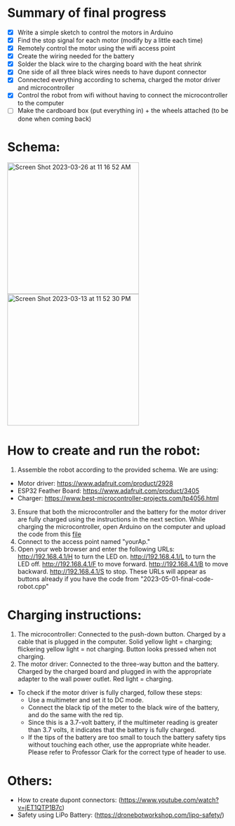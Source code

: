 # Summary of final progress
- [x] Write a simple sketch to control the motors in Arduino
- [x] Find the stop signal for each motor (modify by a little each time)
- [x] Remotely control the motor using the wifi access point
- [x] Create the wiring needed for the battery
- [x] Solder the black wire to the charging board with the heat shrink
- [x] One side of all three black wires needs to have dupont connector
- [X] Connected everything according to schema, charged the motor driver and microcontroller
- [x] Control the robot from wifi without having to connect the microcontroller to the computer
- [ ] Make the cardboard box (put everything in) + the wheels attached (to be done when coming back)

# Schema:
 <img width="300" alt="Screen Shot 2023-03-26 at 11 16 52 AM" src="https://user-images.githubusercontent.com/79251745/227795826-fdba7b32-bdb4-47f2-a40b-6937271902b9.png">
 
<img width="300" alt="Screen Shot 2023-03-13 at 11 52 30 PM" src="https://user-images.githubusercontent.com/79251745/224919191-448749df-7f8f-4e57-9c54-6ef20f5a5f02.png">

# How to create and run the robot:
1. Assemble the robot according to the provided schema. We are using:
 * Motor driver: https://www.adafruit.com/product/2928  
 * ESP32 Feather Board: https://www.adafruit.com/product/3405
 * Charger: https://www.best-microcontroller-projects.com/tp4056.html
3. Ensure that both the microcontroller and the battery for the motor driver are fully charged using the instructions in the next section. While charging the microcontroller, open Arduino on the computer and upload the code from this [file](https://github.com/chauvuha/ARCS_Lab_Reports/blob/master/reports/2023-05-01-final-code-robot.cpp)
4. Connect to the access point named "yourAp."
5. Open your web browser and enter the following URLs:
    http://192.168.4.1/H to turn the LED on.
    http://192.168.4.1/L to turn the LED off.
    http://192.168.4.1/F to move forward.
    http://192.168.4.1/B to move backward.
    http://192.168.4.1/S to stop.
These URLs will appear as buttons already if you have the code from "2023-05-01-final-code-robot.cpp"

# Charging instructions:
1. The microcontroller: Connected to the push-down button. Charged by a cable that is plugged in the computer. Solid yellow light = charging; flickering yellow light = not charging. Button looks pressed when not charging.
2. The motor driver: Connected to the three-way button and the battery. Charged by the charged board and plugged in with the appropriate adapter to the wall power outlet. Red light = charging. 
  + To check if the motor driver is fully charged, follow these steps:
    + Use a multimeter and set it to DC mode.
    + Connect the black tip of the meter to the black wire of the battery, and do the same with the red tip.
    + Since this is a 3.7-volt battery, if the multimeter reading is greater than 3.7 volts, it indicates that the battery is fully charged.
    + If the tips of the battery are too small to touch the battery safety tips without touching each other, use the appropriate white header. Please refer to Professor Clark for the correct type of header to use.

# Others:
* How to create dupont connectors: (https://www.youtube.com/watch?v=jET1QTP1B7c)
* Safety using LiPo Battery: (https://dronebotworkshop.com/lipo-safety/)
